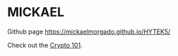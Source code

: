 # MICKAEL
Github page
https://mickaelmorgado.github.io/HYTEK5/

Check out the [Crypto 101](https://markdown-preview.github.io/?url=https://raw.githubusercontent.com/mickaelmorgado/HYTEK5/main/crypto101.md).
